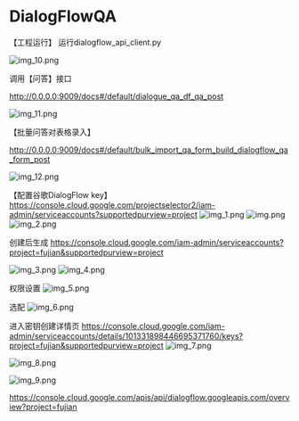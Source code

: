 # DialogFlowQA

【工程运行】
 运行dialogflow_api_client.py

![img_10.png](img_10.png)

 

 调用【问答】接口

http://0.0.0.0:9009/docs#/default/dialogue_qa_df_qa_post

 ![img_11.png](img_11.png)



 

 

【批量问答对表格录入】

http://0.0.0.0:9009/docs#/default/bulk_import_qa_form_build_dialogflow_qa_form_post

 ![img_12.png](img_12.png)



 

 
【配置谷歌DialogFlow key】
https://console.cloud.google.com/projectselector2/iam-admin/serviceaccounts?supportedpurview=project
![img_1.png](img_1.png)
![img.png](img.png)
![img_2.png](img_2.png)

创建后生成
https://console.cloud.google.com/iam-admin/serviceaccounts?project=fujian&supportedpurview=project

![img_3.png](img_3.png)
![img_4.png](img_4.png)




权限设置
![img_5.png](img_5.png)


选配
![img_6.png](img_6.png)





进入密钥创建详情页
https://console.cloud.google.com/iam-admin/serviceaccounts/details/101331898446695371760/keys?project=fujian&supportedpurview=project
![img_7.png](img_7.png)

![img_8.png](img_8.png)

![img_9.png](img_9.png)




https://console.cloud.google.com/apis/api/dialogflow.googleapis.com/overview?project=fujian